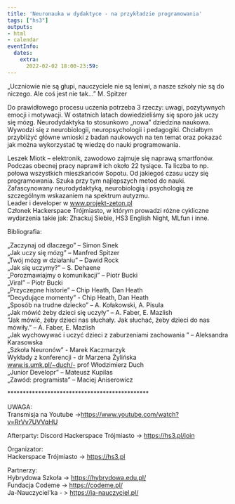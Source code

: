 ```yaml
---
title: 'Neuronauka w dydaktyce - na przykładzie programowania'
tags: ["hs3"]
outputs:
- html
- calendar
eventInfo:
  dates:
    extra:
      2022-02-02 18:00-23:59:
---
```

„Uczniowie nie są głupi, nauczyciele nie są leniwi, a nasze szkoły nie są do niczego. Ale coś jest nie tak…” M. Spitzer

 Do prawidłowego procesu uczenia potrzeba 3 rzeczy: uwagi, pozytywnych emocji i motywacji. W ostatnich latach dowiedzieliśmy się sporo jak uczy się mózg. Neurodydaktyka to stosunkowo „nowa” dziedzina naukowa. Wywodzi się z neurobiologii, neuropsychologii i pedagogiki. Chciałbym przybliżyć główne wnioski z badań naukowych na ten temat oraz pokazać jak można wykorzystać tę wiedzę do nauki programowania.

 Leszek Miotk – elektronik, zawodowo zajmuje się naprawą smartfonów. Podczas obecnej pracy naprawił ich około 22 tysiące. Ta liczba to np. połowa wszystkich mieszkańców Sopotu. Od jakiegoś czasu uczy się programowania. Szuka przy tym najlepszych metod do nauki. Zafascynowany neurodydaktyką, neurobiologią i psychologią ze szczególnym wskazaniem na spektrum autyzmu.  
Leader i developer w www.projekt-zeton.pl  
Członek Hackerspace Trójmiasto, w którym prowadzi różne cykliczne wydarzenia takie jak: Zhackuj Siebie, HS3 English Night, MLfun i inne.

 Bibliografia:

 „Zaczynaj od dlaczego” – Simon Sinek  
„Jak uczy się mózg” – Manfred Spitzer  
„Twój mózg w działaniu” – Dawid Rock  
„Jak się uczymy?” – S. Dehaene  
„Porozmawiajmy o komunikacji” – Piotr Bucki  
„Viral” – Piotr Bucki  
„Przyczepne historie” – Chip Heath, Dan Heath  
“Decydujące momenty” - Chip Heath, Dan Heath  
„Sposób na trudne dziecko” – A. Kołakowski, A. Pisula  
„Jak mówić żeby dzieci się uczyły” – A. Faber, E. Mazlish  
“Jak mówić, żeby dzieci nas słuchały. Jak słuchać, żeby dzieci do nas mówiły.” – A. Faber, E. Mazlish  
„Jak wychowywać i uczyć dzieci z zaburzeniami zachowania ” – Aleksandra Karasowska  
„Szkoła Neuronów” - Marek Kaczmarzyk  
Wykłady z konferencji - dr Marzena Żylińska  
www.is.umk.pl/~duch/- prof Włodzimierz Duch  
„Junior Developr” – Mateusz Kupilas  
„Zawód: programista” – Maciej Aniserowicz

 \*\*\*\*\*\*\*\*\*\*\*\*\*\*\*\*\*\*\*\*\*\*\*\*\*\*\*\*\*\*\*\*\*\*\*\*\*\*\*\*\*\*\*\*\*\*

 UWAGA:  
Transmisja na Youtube -><https://www.youtube.com/watch?v=RrVv7UVVqHU>

 Afterparty: Discord Hackerspace Trójmiasto -> <https://hs3.pl/join>

 Organizator:  
Hackerspace Trójmiasto -> <https://hs3.pl>

 Partnerzy:  
Hybrydowa Szkoła -> <https://hybrydowa.edu.pl/>  
Fundacja Codeme -> <https://codeme.pl/>  
Ja-Nauczyciel'ka - > <https://ja-nauczyciel.pl/>

 
    